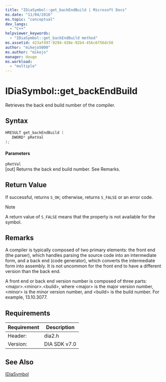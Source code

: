 ```yaml
---
title: "IDiaSymbol::get_backEndBuild | Microsoft Docs"
ms.date: "11/04/2016"
ms.topic: "conceptual"
dev_langs: 
  - "C++"
helpviewer_keywords: 
  - "IDiaSymbol::get_backEndBuild method"
ms.assetid: 423af497-9294-438e-92b4-456c6f56dc56
author: "mikejo5000"
ms.author: "mikejo"
manager: douge
ms.workload: 
  - "multiple"
---
```

# IDiaSymbol::get_backEndBuild
Retrieves the back end build number of the compiler.  
  
## Syntax  
  
```C++  
HRESULT get_backEndBuild (   
   DWORD* pRetVal  
);  
```  
  
#### Parameters  
 `pRetVal`  
 [out] Returns the back end build number. See Remarks.  
  
## Return Value  
 If successful, returns `S_OK`; otherwise, returns `S_FALSE` or an error code.  
  
> [!NOTE]
>  A return value of `S_FALSE` means that the property is not available for the symbol.  
  
## Remarks  
 A compiler is typically composed of two primary elements: the front end (the parser), which handles parsing the source code into an intermediate form, and a back end (code generator), which converts the intermediate form into assembly. It is not uncommon for the front end to have a different version than the back end.  
  
 A front end or back end version number is composed of three parts: \<major>.\<minor>.\<build>, where \<major> is the major version number, \<minor> is the minor version number, and \<build> is the build number. For example, 13.10.3077.  
  
## Requirements  
  
|Requirement|Description|  
|-----------------|-----------------|  
|Header:|dia2.h|  
|Version:|DIA SDK v7.0|  
  
## See Also  
 [IDiaSymbol](../../debugger/debug-interface-access/idiasymbol.md)